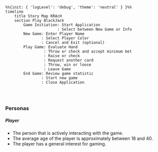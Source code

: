 ```mermaid
%%{init: { 'logLevel': 'debug', 'theme': 'neutral' } }%%
timeline
	title Story Map KRAcH
	section Play BlackJack
		Game Initiation: Start Application
					   : Select between New Game or Info
		New Game: Enter Player Name
				: Select Player Color
				: Cancel and Exit (optional)
		Play Game: Evaluate Hand
				 : Throw or check and accept minimum bet
				 : Raise or check
				 : Request another card
				 : Throw, win or loose
				 : Leave Game
		End Game: Review game statistic
				: Start new game
				: Close Application
		
		
	
```

### Personas
##### Player
- The person that is actively interacting with the game.
- The average age of the player is approximately between 18 and 40.
- The player has a general interest for gaming.